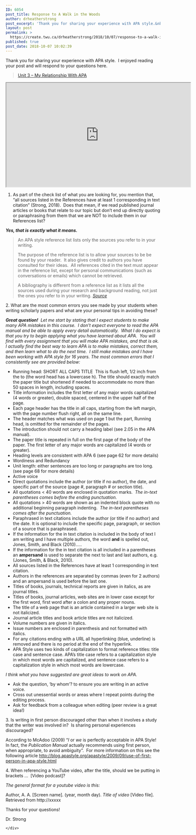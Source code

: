 ```yaml
---
ID: 6054
post_title: Response to A Walk in the Woods
author: drheatherstrong
post_excerpt: 'Thank you for sharing your experience with APA style.&nbsp; I enjoyed reading your post and will respond to your questions here. Unit 3 &ndash; My Relationship With APA As part of the check list of what you are looking for, you mention that, &ldquo;all sources listed in the References have at least 1 corresponding in [&hellip;]'
layout: post
permalink: >
  https://create.twu.ca/drheatherstrong/2018/10/07/response-to-a-walk-in-the-woods/
published: true
post_date: 2018-10-07 10:02:39
---
```

<p>Thank you for sharing your experience with APA style.  I enjoyed reading your post and will respond to your questions here.</p>
<div class="post-embed">
<blockquote class="wp-embedded-content" data-secret="Ff6HBoGuz0"><p><a href="https://create.twu.ca/awalkinthewoods/unit-3-my-relationship-with-apa/">Unit 3 &#8211; My Relationship With APA</a></p></blockquote>
<p><iframe class="wp-embedded-content" sandbox="allow-scripts" security="restricted" src="https://create.twu.ca/awalkinthewoods/unit-3-my-relationship-with-apa/embed/#?secret=Ff6HBoGuz0" data-secret="Ff6HBoGuz0" width="600" height="338" title="&#8220;Unit 3 &#8211; My Relationship With APA&#8221; &#8212; A Walk in the Woods"  marginwidth="0" marginheight="0" scrolling="no"></iframe></div>
<ol>
<li>As part of the check list of what you are looking for, you mention that, “all sources listed in the References have at least 1 corresponding in text citation” (Strong, 2018).  Does that mean, if we read published journal articles or books that relate to our topic but don’t end up directly quoting or paraphrasing from them that we are NOT to include them in our References list?</li>
</ol>
<p><em><strong>Yes, that is exactly what it means.</strong>  </em></p>
<blockquote><p>An APA style reference list lists only the sources you refer to in your writing.</p>
<p>The purpose of the reference list is to allow your sources to be be found by your reader.  It also gives credit to authors you have consulted for their ideas.  All references cited in the text must appear in the reference list, except for personal communications (such as conversations or emails) which cannot be retrieved.</p>
<p>A bibliography is different from a reference list as it lists all the sources used during your research and background reading, not just the ones you refer to in your writing. <em><a href="https://aut.ac.nz.libguides.com/APA6th/referencelist">Source</a></em></p></blockquote>
<p>2. What are the most common errors you see made by your students when writing scholarly papers and what are your personal tips in avoiding these?</p>
<p><em><strong>Great question!</strong>  Let me start by stating that I expect students to make many APA mistakes in this course.  I don&#8217;t expect everyone to read the APA manual and be able to apply every detail automatically.  What I do expect is that you try to begin applying what you have learned about APA.  You will find with every assignment that you will make APA mistakes, and that is ok.  I actually find the best way to learn APA is to make mistakes, correct them, and then learn what to do the next time.  I still make mistakes and I have been working with APA style for 16 years. The most common errors that I consistently see are provided below: </em></p>
<ul>
<li>Running head: SHORT ALL CAPS TITLE  This is flush left, 1/2 inch from the to (the word head has a lowercase h). The title should exactly match the paper title but shortened if needed to accommodate no more than 50 spaces in length, including spaces.</li>
<li>Title information includes the first letter of any major words capitalized (4 words or greater), double spaced, centered in the upper half of the page.</li>
<li>Each page header has the title in all caps, starting from the left margin, with the page number flush right, all on the same line.</li>
<li>The header matches what was used on page 1 but the part, Running head, is omitted for the remainder of the pages.</li>
<li>The introduction should not carry a heading label (see 2.05 in the APA manual).</li>
<li>The paper title is repeated in full on the first page of the body of the paper. The first letter of any major words are capitalized (4 words or greater).</li>
<li>Heading levels are consistent with APA 6 (see page 62 for more details)</li>
<li>Wordiness and Redundancy</li>
<li>Unit length: either sentences are too long or paragraphs are too long.  (see page 68 for more details)</li>
<li>Active voice</li>
<li>Direct quotations include the author (or title if no author), the date, and specific part of the source (page #, paragraph # or section title).</li>
<li>All quotations &lt; 40 words are enclosed in quotation marks.  <em>The in-text parentheses comes before the ending punctuation.</em></li>
<li>All quotations &gt; 40 words are shown as an indented block quote with no additional beginning paragraph indenting.  <em>The in-text parentheses comes after the punctuation.</em></li>
<li>Paraphrased in text citations include the author (or title if no author) and the date. It is optional to include the specific page, paragraph, or section of a source that is paraphrased.</li>
<li>If the information for the in text citation is included in the body of text I am writing and I have multiple authors, the word <strong>and</strong> is spelled out, Jones, Smith, and Black (2010)…..</li>
<li>If the information for the in text citation is all included in a parentheses an <strong>ampersand</strong> is used to separate the next to last and last authors, e.g. (Jones, Smith, &amp; Black, 2010).</li>
<li>All sources listed in the References have at least 1 corresponding in text citation.</li>
<li>Authors in the references are separated by commas (even for 2 authors) and an ampersand is used before the last one.</li>
<li>Titles of books, journals, technical reports are given in italics, as are journal titles.</li>
<li>Titles of books, journal articles, web sites are in lower case except for the first word, first word after a colon and any proper nouns.</li>
<li>The title of a web page that is an article contained in a larger web site is not italicized.</li>
<li>Journal article titles and book article titles are not italicized.</li>
<li>Volume numbers are given in italics.</li>
<li>Issue numbers are enclosed in parenthesis and not formatted with italics.</li>
<li>For any citations ending with a URL all hyperlinking (blue, underline) is removed and there is no period at the end of the hyperlink.</li>
<li>APA Style uses two kinds of capitalization to format reference titles: title case and sentence case. APA’s title case refers to a capitalization style in which most words are capitalized, and sentence case refers to a capitalization style in which most words are lowercase.</li>
</ul>
<p><em>I think what you have suggested are great ideas to work on APA.  </em></p>
<ul>
<li>Ask the question, ‘by whom’? to ensure you are writing in an active voice.</li>
<li>Cross out unessential words or areas where I repeat points during the editing process.</li>
<li>Ask for feedback from a colleague when editing (peer review is a great idea!)</li>
</ul>
<p>3. Is writing in first person discouraged other than when it involves a study that the writer was involved in?  Is sharing personal experiences discouraged?</p>
<p>According to McAdoo (2009) &#8220;<em>I </em>or <em>we </em>is perfectly acceptable in APA Style! In fact, the <em>Publication Manual </em>actually recommends using first person, when appropriate, to avoid ambiguity&#8221;.  For more information on this see the following article <a href="http://blog.apastyle.org/apastyle/2009/09/use-of-first-person-in-apa-style.html">http://blog.apastyle.org/apastyle/2009/09/use-of-first-person-in-apa-style.html</a></p>
<p>4. When referencing a YouTube video, after the title, should we be putting in brackets …  [Video podcast]?</p>
<p><em>The general format for a youtube video is this:</em></p>
<p>Author, A. A. [Screen name]. (year, month day). <em>Title of video</em> [Video file]. Retrieved from http://xxxxx</p>
<p>Thanks for your questions!</p>
<p>Dr. Strong</p>
<div id="themify_builder_content-278" data-postid="278" class="themify_builder_content themify_builder_content-278 themify_builder">

    </div>
<!-- /themify_builder_content -->